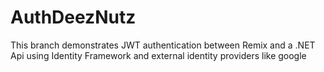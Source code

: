 # AuthDeezNutz
This branch demonstrates JWT authentication between Remix and a .NET Api using Identity Framework and external identity providers like google 
